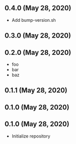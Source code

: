 ## 0.4.0 (May 28, 2020)
  - Add bump-version.sh

## 0.3.0 (May 28, 2020)


## 0.2.0 (May 28, 2020)
  - foo
  - bar
  - baz


## 0.1.1 (May 28, 2020)


## 0.1.0 (May 28, 2020)


## 0.1.0 (May 28, 2020)
  - Initialize repository

